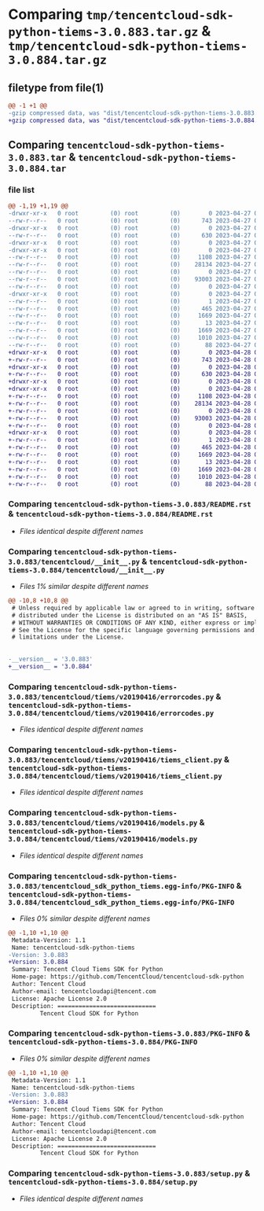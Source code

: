 # Comparing `tmp/tencentcloud-sdk-python-tiems-3.0.883.tar.gz` & `tmp/tencentcloud-sdk-python-tiems-3.0.884.tar.gz`

## filetype from file(1)

```diff
@@ -1 +1 @@
-gzip compressed data, was "dist/tencentcloud-sdk-python-tiems-3.0.883.tar", last modified: Thu Apr 27 00:57:52 2023, max compression
+gzip compressed data, was "dist/tencentcloud-sdk-python-tiems-3.0.884.tar", last modified: Fri Apr 28 02:42:03 2023, max compression
```

## Comparing `tencentcloud-sdk-python-tiems-3.0.883.tar` & `tencentcloud-sdk-python-tiems-3.0.884.tar`

### file list

```diff
@@ -1,19 +1,19 @@
-drwxr-xr-x   0 root         (0) root         (0)        0 2023-04-27 00:57:52.000000 tencentcloud-sdk-python-tiems-3.0.883/
--rw-r--r--   0 root         (0) root         (0)      743 2023-04-27 00:57:52.000000 tencentcloud-sdk-python-tiems-3.0.883/README.rst
-drwxr-xr-x   0 root         (0) root         (0)        0 2023-04-27 00:57:52.000000 tencentcloud-sdk-python-tiems-3.0.883/tencentcloud/
--rw-r--r--   0 root         (0) root         (0)      630 2023-04-27 00:57:52.000000 tencentcloud-sdk-python-tiems-3.0.883/tencentcloud/__init__.py
-drwxr-xr-x   0 root         (0) root         (0)        0 2023-04-27 00:57:52.000000 tencentcloud-sdk-python-tiems-3.0.883/tencentcloud/tiems/
-drwxr-xr-x   0 root         (0) root         (0)        0 2023-04-27 00:57:52.000000 tencentcloud-sdk-python-tiems-3.0.883/tencentcloud/tiems/v20190416/
--rw-r--r--   0 root         (0) root         (0)     1108 2023-04-27 00:57:52.000000 tencentcloud-sdk-python-tiems-3.0.883/tencentcloud/tiems/v20190416/errorcodes.py
--rw-r--r--   0 root         (0) root         (0)    28134 2023-04-27 00:57:52.000000 tencentcloud-sdk-python-tiems-3.0.883/tencentcloud/tiems/v20190416/tiems_client.py
--rw-r--r--   0 root         (0) root         (0)        0 2023-04-27 00:57:52.000000 tencentcloud-sdk-python-tiems-3.0.883/tencentcloud/tiems/v20190416/__init__.py
--rw-r--r--   0 root         (0) root         (0)    93003 2023-04-27 00:57:52.000000 tencentcloud-sdk-python-tiems-3.0.883/tencentcloud/tiems/v20190416/models.py
--rw-r--r--   0 root         (0) root         (0)        0 2023-04-27 00:57:52.000000 tencentcloud-sdk-python-tiems-3.0.883/tencentcloud/tiems/__init__.py
-drwxr-xr-x   0 root         (0) root         (0)        0 2023-04-27 00:57:52.000000 tencentcloud-sdk-python-tiems-3.0.883/tencentcloud_sdk_python_tiems.egg-info/
--rw-r--r--   0 root         (0) root         (0)        1 2023-04-27 00:57:52.000000 tencentcloud-sdk-python-tiems-3.0.883/tencentcloud_sdk_python_tiems.egg-info/dependency_links.txt
--rw-r--r--   0 root         (0) root         (0)      465 2023-04-27 00:57:52.000000 tencentcloud-sdk-python-tiems-3.0.883/tencentcloud_sdk_python_tiems.egg-info/SOURCES.txt
--rw-r--r--   0 root         (0) root         (0)     1669 2023-04-27 00:57:52.000000 tencentcloud-sdk-python-tiems-3.0.883/tencentcloud_sdk_python_tiems.egg-info/PKG-INFO
--rw-r--r--   0 root         (0) root         (0)       13 2023-04-27 00:57:52.000000 tencentcloud-sdk-python-tiems-3.0.883/tencentcloud_sdk_python_tiems.egg-info/top_level.txt
--rw-r--r--   0 root         (0) root         (0)     1669 2023-04-27 00:57:52.000000 tencentcloud-sdk-python-tiems-3.0.883/PKG-INFO
--rw-r--r--   0 root         (0) root         (0)     1010 2023-04-27 00:57:52.000000 tencentcloud-sdk-python-tiems-3.0.883/setup.py
--rw-r--r--   0 root         (0) root         (0)       88 2023-04-27 00:57:52.000000 tencentcloud-sdk-python-tiems-3.0.883/setup.cfg
+drwxr-xr-x   0 root         (0) root         (0)        0 2023-04-28 02:42:03.000000 tencentcloud-sdk-python-tiems-3.0.884/
+-rw-r--r--   0 root         (0) root         (0)      743 2023-04-28 02:42:03.000000 tencentcloud-sdk-python-tiems-3.0.884/README.rst
+drwxr-xr-x   0 root         (0) root         (0)        0 2023-04-28 02:42:03.000000 tencentcloud-sdk-python-tiems-3.0.884/tencentcloud/
+-rw-r--r--   0 root         (0) root         (0)      630 2023-04-28 02:42:03.000000 tencentcloud-sdk-python-tiems-3.0.884/tencentcloud/__init__.py
+drwxr-xr-x   0 root         (0) root         (0)        0 2023-04-28 02:42:03.000000 tencentcloud-sdk-python-tiems-3.0.884/tencentcloud/tiems/
+drwxr-xr-x   0 root         (0) root         (0)        0 2023-04-28 02:42:03.000000 tencentcloud-sdk-python-tiems-3.0.884/tencentcloud/tiems/v20190416/
+-rw-r--r--   0 root         (0) root         (0)     1108 2023-04-28 02:42:03.000000 tencentcloud-sdk-python-tiems-3.0.884/tencentcloud/tiems/v20190416/errorcodes.py
+-rw-r--r--   0 root         (0) root         (0)    28134 2023-04-28 02:42:03.000000 tencentcloud-sdk-python-tiems-3.0.884/tencentcloud/tiems/v20190416/tiems_client.py
+-rw-r--r--   0 root         (0) root         (0)        0 2023-04-28 02:42:03.000000 tencentcloud-sdk-python-tiems-3.0.884/tencentcloud/tiems/v20190416/__init__.py
+-rw-r--r--   0 root         (0) root         (0)    93003 2023-04-28 02:42:03.000000 tencentcloud-sdk-python-tiems-3.0.884/tencentcloud/tiems/v20190416/models.py
+-rw-r--r--   0 root         (0) root         (0)        0 2023-04-28 02:42:03.000000 tencentcloud-sdk-python-tiems-3.0.884/tencentcloud/tiems/__init__.py
+drwxr-xr-x   0 root         (0) root         (0)        0 2023-04-28 02:42:03.000000 tencentcloud-sdk-python-tiems-3.0.884/tencentcloud_sdk_python_tiems.egg-info/
+-rw-r--r--   0 root         (0) root         (0)        1 2023-04-28 02:42:03.000000 tencentcloud-sdk-python-tiems-3.0.884/tencentcloud_sdk_python_tiems.egg-info/dependency_links.txt
+-rw-r--r--   0 root         (0) root         (0)      465 2023-04-28 02:42:03.000000 tencentcloud-sdk-python-tiems-3.0.884/tencentcloud_sdk_python_tiems.egg-info/SOURCES.txt
+-rw-r--r--   0 root         (0) root         (0)     1669 2023-04-28 02:42:03.000000 tencentcloud-sdk-python-tiems-3.0.884/tencentcloud_sdk_python_tiems.egg-info/PKG-INFO
+-rw-r--r--   0 root         (0) root         (0)       13 2023-04-28 02:42:03.000000 tencentcloud-sdk-python-tiems-3.0.884/tencentcloud_sdk_python_tiems.egg-info/top_level.txt
+-rw-r--r--   0 root         (0) root         (0)     1669 2023-04-28 02:42:03.000000 tencentcloud-sdk-python-tiems-3.0.884/PKG-INFO
+-rw-r--r--   0 root         (0) root         (0)     1010 2023-04-28 02:42:03.000000 tencentcloud-sdk-python-tiems-3.0.884/setup.py
+-rw-r--r--   0 root         (0) root         (0)       88 2023-04-28 02:42:03.000000 tencentcloud-sdk-python-tiems-3.0.884/setup.cfg
```

### Comparing `tencentcloud-sdk-python-tiems-3.0.883/README.rst` & `tencentcloud-sdk-python-tiems-3.0.884/README.rst`

 * *Files identical despite different names*

### Comparing `tencentcloud-sdk-python-tiems-3.0.883/tencentcloud/__init__.py` & `tencentcloud-sdk-python-tiems-3.0.884/tencentcloud/__init__.py`

 * *Files 1% similar despite different names*

```diff
@@ -10,8 +10,8 @@
 # Unless required by applicable law or agreed to in writing, software
 # distributed under the License is distributed on an "AS IS" BASIS,
 # WITHOUT WARRANTIES OR CONDITIONS OF ANY KIND, either express or implied.
 # See the License for the specific language governing permissions and
 # limitations under the License.
 
 
-__version__ = '3.0.883'
+__version__ = '3.0.884'
```

### Comparing `tencentcloud-sdk-python-tiems-3.0.883/tencentcloud/tiems/v20190416/errorcodes.py` & `tencentcloud-sdk-python-tiems-3.0.884/tencentcloud/tiems/v20190416/errorcodes.py`

 * *Files identical despite different names*

### Comparing `tencentcloud-sdk-python-tiems-3.0.883/tencentcloud/tiems/v20190416/tiems_client.py` & `tencentcloud-sdk-python-tiems-3.0.884/tencentcloud/tiems/v20190416/tiems_client.py`

 * *Files identical despite different names*

### Comparing `tencentcloud-sdk-python-tiems-3.0.883/tencentcloud/tiems/v20190416/models.py` & `tencentcloud-sdk-python-tiems-3.0.884/tencentcloud/tiems/v20190416/models.py`

 * *Files identical despite different names*

### Comparing `tencentcloud-sdk-python-tiems-3.0.883/tencentcloud_sdk_python_tiems.egg-info/PKG-INFO` & `tencentcloud-sdk-python-tiems-3.0.884/tencentcloud_sdk_python_tiems.egg-info/PKG-INFO`

 * *Files 0% similar despite different names*

```diff
@@ -1,10 +1,10 @@
 Metadata-Version: 1.1
 Name: tencentcloud-sdk-python-tiems
-Version: 3.0.883
+Version: 3.0.884
 Summary: Tencent Cloud Tiems SDK for Python
 Home-page: https://github.com/TencentCloud/tencentcloud-sdk-python
 Author: Tencent Cloud
 Author-email: tencentcloudapi@tencent.com
 License: Apache License 2.0
 Description: ============================
         Tencent Cloud SDK for Python
```

### Comparing `tencentcloud-sdk-python-tiems-3.0.883/PKG-INFO` & `tencentcloud-sdk-python-tiems-3.0.884/PKG-INFO`

 * *Files 0% similar despite different names*

```diff
@@ -1,10 +1,10 @@
 Metadata-Version: 1.1
 Name: tencentcloud-sdk-python-tiems
-Version: 3.0.883
+Version: 3.0.884
 Summary: Tencent Cloud Tiems SDK for Python
 Home-page: https://github.com/TencentCloud/tencentcloud-sdk-python
 Author: Tencent Cloud
 Author-email: tencentcloudapi@tencent.com
 License: Apache License 2.0
 Description: ============================
         Tencent Cloud SDK for Python
```

### Comparing `tencentcloud-sdk-python-tiems-3.0.883/setup.py` & `tencentcloud-sdk-python-tiems-3.0.884/setup.py`

 * *Files identical despite different names*

